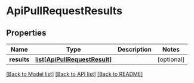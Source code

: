 # ApiPullRequestResults

## Properties
Name | Type | Description | Notes
------------ | ------------- | ------------- | -------------
**results** | [**list[ApiPullRequestResult]**](ApiPullRequestResult.md) |  | [optional] 

[[Back to Model list]](../README.md#documentation-for-models) [[Back to API list]](../README.md#documentation-for-api-endpoints) [[Back to README]](../README.md)

